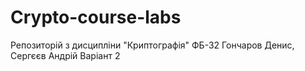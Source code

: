 # Crypto-course-labs
Репозиторій з дисципліни "Криптографія"
ФБ-32 Гончаров Денис, Сергєєв Андрій
Варіант 2
